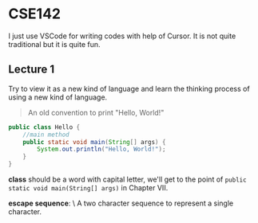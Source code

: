 # CSE142

I just use VSCode for writing codes with help of Cursor. It is not quite traditional but it is quite fun.

## Lecture 1

Try to view it as a new kind of language and learn the thinking process of using a new kind of language.

> An old convention to print "Hello, World!"

```java
public class Hello {
    //main method
    public static void main(String[] args) {
        System.out.println("Hello, World!");
    }
}
```

**class** should be a word with capital letter, we'll get to the point of `public static void main(String[] args)` in Chapter VII.

**escape sequence**: \ A two character sequence to represent a single character.